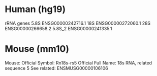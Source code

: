 # Human (hg19)

rRNA genes
5.8S 	ENSG00000242716.1
18S 		ENSG00000272060.1
28S	 	ENSG00000266658.2
5.8S_2 	ENSG00000241335.1


# Mouse (mm10)
Mouse: 
Official Symbol: Rn18s-rs5
Official Full Name: 18s RNA, related sequence 5
See related: ENSMUSG00000106106
